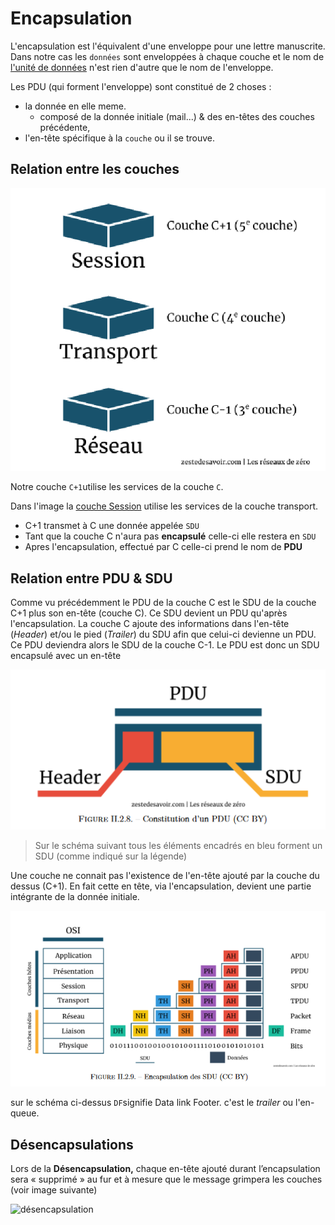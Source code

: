 # Encapsulation

L'encapsulation est l'équivalent d'une enveloppe pour une lettre manuscrite.  
Dans notre cas les `données` sont enveloppées à chaque couche et le nom de [l'unité de données](Unites_donnees.md) n'est rien d'autre que le nom de l'enveloppe.  

Les PDU (qui forment l'enveloppe) sont constitué de 2 choses :

- la donnée en elle meme.
  - composé de la donnée initiale (mail...) & des en-têtes des couches précédente,
- l'en-tête spécifique à la `couche` ou il se trouve.

## Relation entre les couches

![relation enter les couches](./img/Relation%20entre%20couches.jpg)

Notre couche `C+1`utilise les services de la couche `C`.

Dans l'image la [couche Session](./5_Couche_Session.md) utilise les services de la couche transport.

- C+1 transmet à C une donnée appelée `SDU`
- Tant que la couche C n'aura pas **encapsulé** celle-ci elle restera en `SDU`
- Apres l'encapsulation, effectué par C celle-ci prend le nom de **PDU**

## Relation entre PDU & SDU

Comme vu précédemment le PDU de la couche C est le SDU de la couche C+1 plus son en-tête (couche C).
Ce SDU devient un PDU qu'après l'encapsulation.
La couche C ajoute des informations dans l'en-tête (*Header*) et/ou le pied (*Trailer*) du SDU afin que celui-ci devienne un PDU.
Ce PDU deviendra alors le SDU de la couche C-1.
Le PDU est donc un SDU encapsulé avec un en-tête

![constitution d'un PDU](./img/Constitution%20d'un%20PDU.jpg)

>Sur le schéma suivant tous les éléments encadrés en bleu forment un SDU (comme indiqué sur la légende)

Une couche ne connait pas l'existence de l'en-tête ajouté par la couche du dessus (C+1). En fait cette en tête, via l'encapsulation, devient une partie intégrante de la donnée initiale.

![encapsulation des SDU](./img/Encapsulation%20des%20SDU.png)

sur le schéma ci-dessus `DF`signifie Data link Footer. c'est le *trailer* ou l'en-queue.

## Désencapsulations

Lors de la **Désencapsulation,** chaque en-tête ajouté durant l’encapsulation sera « supprimé » au fur et à mesure que le message grimpera les couches (voir image suivante)

![désencapsulation](./img/désencapsulation.png)

